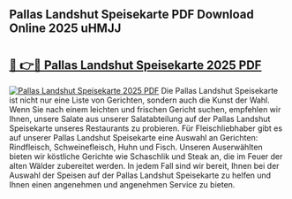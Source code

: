 ## Pallas Landshut Speisekarte PDF Download Online 2025 uHMJJ

# <h2><a href="http://gcak2g.nevu.top/?p=Pallas+Landshut+Speisekarte">🔗 👉🔴 Pallas Landshut Speisekarte 2025 PDF</a></h2>

[![Pallas Landshut Speisekarte 2025 PDF](https://i.imgur.com/dBaPXMq.png)](http://gcak2g.nevu.top/?p=Pallas+Landshut+Speisekarte)
Die Pallas Landshut Speisekarte ist nicht nur eine Liste von Gerichten, sondern auch die Kunst der Wahl. Wenn Sie nach einem leichten und frischen Gericht suchen, empfehlen wir Ihnen, unsere Salate aus unserer Salatabteilung auf der Pallas Landshut Speisekarte unseres Restaurants zu probieren. Für Fleischliebhaber gibt es auf unserer Pallas Landshut Speisekarte eine Auswahl an Gerichten: Rindfleisch, Schweinefleisch, Huhn und Fisch. Unseren Auserwählten bieten wir köstliche Gerichte wie Schaschlik und Steak an, die im Feuer der alten Wälder zubereitet werden. In jedem Fall sind wir bereit, Ihnen bei der Auswahl der Speisen auf der Pallas Landshut Speisekarte zu helfen und Ihnen einen angenehmen und angenehmen Service zu bieten.
